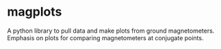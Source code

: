 # magplots
A python library to pull data and make plots from ground magnetometers. Emphasis on plots for comparing magnetometers at conjugate points.
